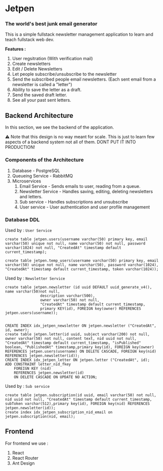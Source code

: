 # Jetpen
### The world's best junk email generator

This is a simple fullstack newsletter management application to learn and teach fullstack web dev.

**Features :**

1. User regsitration (With verification mail)
2. Create newsletters
3. Edit / Delete Newsletters
4. Let people subscribe/unsubscribe to the newsletter
5. Send the subscribed people email newsletters. (Each sent email from a newsletter is called a "letter")
6. Ability to save the letter as a draft.
7. Send the saved draft letter.
8. See all your past sent letters.

## Backend Architecture

In this section, we see the backend of the application. 

⚠ Note that this design is no way meant for scale. This is just to learn few aspects of a backend system not all of them. DONT PUT IT INTO PRODUCTION!

### Components of the Architecture

1. Database - PostgreSQL
2. Queueing Service - RabbitMQ
3. Microservices
    1. Email Service - Sends emails to user, reading from a queue.
    2. Newsletter Service - Handles saving, editing, deleting newsletters and letters.
    3. Sub service - Handles subscriptions and unsubscribe
    4. User service - User authentication and user profile management

### Database DDL
Used by : `User Service`
```
create table jetpen.users(username varchar(50) primary key, email varchar(50) unique not null, name varchar(50) not null, password varchar(1024) not null, "CreatedAt" timestamp default current_timestamp);

create table jetpen.temp_users(username varchar(50) primary key, email varchar(50) unique not null, name varchar(50), password varchar(1024), "CreatedAt" timestamp default current_timestamp, token varchar(1024));
```

Used by : `Newsletter Service`
```
create table jetpen.newsletter (id uuid DEFAULT uuid_generate_v4(), name varchar(50)not null, 
				description varchar(500), 
				owner varchar(50) not null,
				"CreatedAt" timestamp default current_timestamp,
				primary KEY(id), FOREIGN key(owner) REFERENCES jetpen.users(username));
			
			
CREATE INDEX idx_jetpen_newsletter ON jetpen.newsletter ("CreatedAt", id, owner);
create table jetpen.letter(id uuid, subject varchar(200) not null, owner varchar(50) not null, content text, nid uuid not null, "CreatedAt" timestamp default current_timestamp, "isPublished" boolean, "PublishedAt" timestamp,primary key(id), FOREIGN key(owner) REFERENCES jetpen.users(username) ON DELETE CASCADE, FOREIGN key(nid) REFERENCES jetpen.newsletter(id)); 					
CREATE INDEX idx_jetpen_letter ON jetpen.letter ("CreatedAt", id);
ADD CONSTRAINT letter_nid_fkey
    FOREIGN KEY (nid)
    REFERENCES jetpen.newsletter(id)
    ON DELETE CASCADE ON UPDATE NO ACTION;

```

Used by : `Sub service`
```
create table jetpen.subscription(id uuid, email varchar(50) not null, nid uuid not null, "CreatedAt" timestamp default current_timestamp, subToken varchar(512),primary key(id), FOREIGN key(nid) REFERENCES jetpen.newsletter(id));
create index idx_jetpen_subscription_nid_email on jetpen.subscription(nid, email);
```

## Frontend
For frontend we use : 
1. React
2. React Router
3. Ant Design
